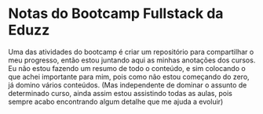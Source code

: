 # Notas do Bootcamp Fullstack da Eduzz

Uma das atividades do bootcamp é criar um repositório para compartilhar o meu progresso, então estou juntando aqui as minhas anotações dos cursos.
Eu não estou fazendo um resumo de todo o conteúdo, e sim colocando o que achei importante para mim, pois como não estou começando do zero, já domino vários conteúdos.
(Mas independente de dominar o assunto de determinado curso, ainda assim estou assistindo todas as aulas, pois sempre acabo encontrando algum detalhe que me ajuda a evoluir)
